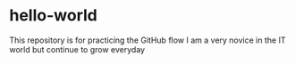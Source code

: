 # hello-world
This repository is for practicing the GitHub flow
I am a very novice in the IT world but continue to grow everyday
